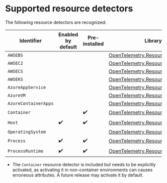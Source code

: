 # Supported resource detectors

The following resource detectors are recognized:

| Identifier            | Enabled by default | Pre-installed      | Library name |
| --------------------- | ------------------ | ------------------ | ------------ |
| `AWSEBS`              |                    |                    | [OpenTelemetry.Resources.AWS](https://www.nuget.org/packages/OpenTelemetry.Resources.AWS) |
| `AWSEC2`              |                    |                    | [OpenTelemetry.Resources.AWS](https://www.nuget.org/packages/OpenTelemetry.Resources.AWS) |
| `AWSECS`              |                    |                    | [OpenTelemetry.Resources.AWS](https://www.nuget.org/packages/OpenTelemetry.Resources.AWS) |
| `AWSEKS`              |                    |                    | [OpenTelemetry.Resources.AWS](https://www.nuget.org/packages/OpenTelemetry.Resources.AWS) |
| `AzureAppService`     |                    |                    | [OpenTelemetry.Resources.Azure](https://www.nuget.org/packages/OpenTelemetry.Resources.Azure) |
| `AzureVM`             |                    |                    | [OpenTelemetry.Resources.Azure](https://www.nuget.org/packages/OpenTelemetry.Resources.Azure) |
| `AzureContainerApps`  |                    |                    | [OpenTelemetry.Resources.Azure](https://www.nuget.org/packages/OpenTelemetry.Resources.Azure) |
| `Container`           |                    | :heavy_check_mark: | [OpenTelemetry.Resources.Container](https://www.nuget.org/packages/OpenTelemetry.Resources.Container) |
| `Host`                | :heavy_check_mark: | :heavy_check_mark: | [OpenTelemetry.Resources.Host](https://www.nuget.org/packages/OpenTelemetry.Resources.Host) |
| `OperatingSystem`     |                    |                    | [OpenTelemetry.Resources.OperatingSystem](https://www.nuget.org/packages/OpenTelemetry.Resources.OperatingSystem) |
| `Process`             | :heavy_check_mark: | :heavy_check_mark: | [OpenTelemetry.Resources.Process](https://www.nuget.org/packages/OpenTelemetry.Resources.Process) |
| `ProcessRuntime`      | :heavy_check_mark: | :heavy_check_mark: | [OpenTelemetry.Resources.ProcessRuntime](https://www.nuget.org/packages/OpenTelemetry.Resources.ProcessRuntime) |

* The `Container` resource detector is included but needs to be explicitly
  activated, as activating it in non-container environments can causes erroneous
  attributes. A future release may activate it by default.
